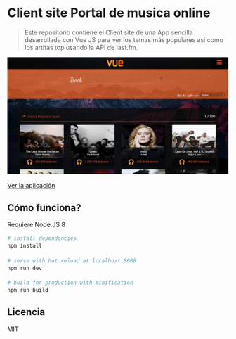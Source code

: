 
# Client site Portal de musica online

> Este repositorio contiene el Client site de una App sencilla desarrollada con Vue JS para ver los temas más populares asi como los artitas top usando la API de last.fm.

![Captura de la App](./readme-static/captura.jpg)

[Ver la aplicación](https://ricrdomedina.github.io/vueMusic/)

## Cómo funciona?

Requiere Node.JS 8

``` bash
# install dependencies
npm install

# serve with hot reload at localhost:8080
npm run dev

# build for production with minification
npm run build
```
## Licencia 

MIT
